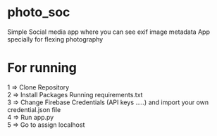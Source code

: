# photo_soc
Simple Social media app where you can see exif image metadata App specially for flexing photography
<h1>For running</h1>

 1  => Clone Repository
 <br>
 2  => Install Packages Running requirements.txt 
 <br>
 3  => Change Firebase Credentials (API keys .....) and import your own credential.json file 
 <br>
 4  => Run app.py
 <br>
 5  => Go to assign localhost

